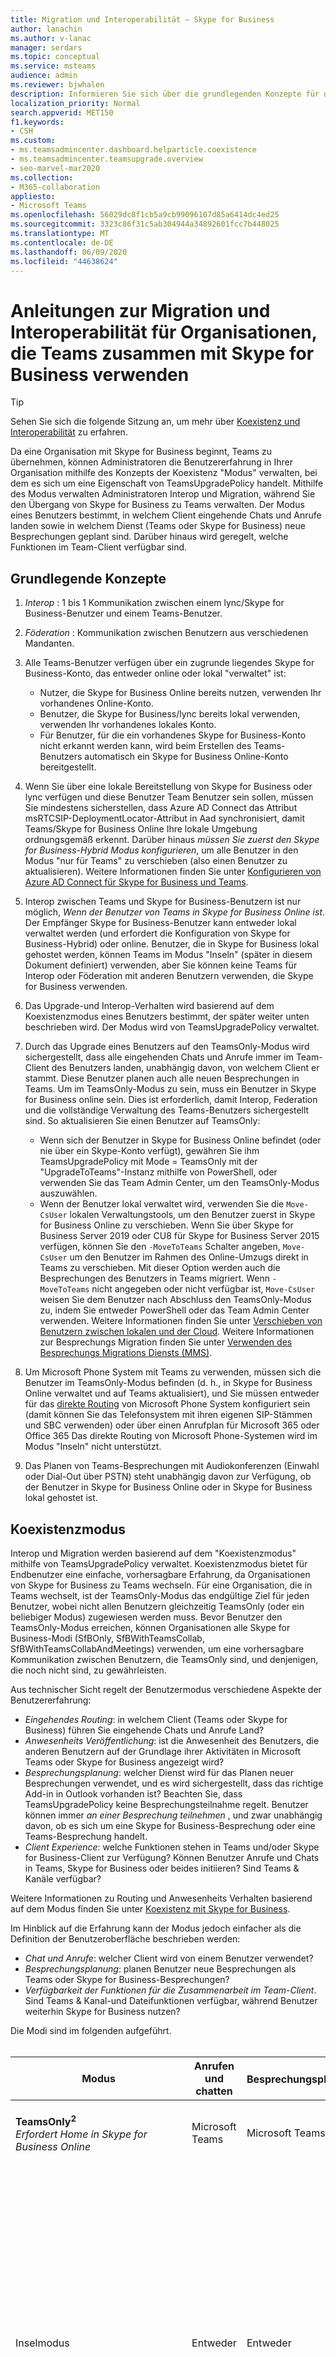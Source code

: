 ```yaml
---
title: Migration und Interoperabilität – Skype for Business
author: lanachin
ms.author: v-lanac
manager: serdars
ms.topic: conceptual
ms.service: msteams
audience: admin
ms.reviewer: bjwhalen
description: Informieren Sie sich über die grundlegenden Konzepte für die Verwaltung des Umstiegs Ihrer Organisation in Teams von Skype for Business.
localization_priority: Normal
search.appverid: MET150
f1.keywords:
- CSH
ms.custom:
- ms.teamsadmincenter.dashboard.helparticle.coexistence
- ms.teamsadmincenter.teamsupgrade.overview
- seo-marvel-mar2020
ms.collection:
- M365-collaboration
appliesto:
- Microsoft Teams
ms.openlocfilehash: 56029dc8f1cb5a9cb99096107d85a6414dc4ed25
ms.sourcegitcommit: 3323c86f31c5ab304944a34892601fcc7b448025
ms.translationtype: MT
ms.contentlocale: de-DE
ms.lasthandoff: 06/09/2020
ms.locfileid: "44638624"
---
```

# <a name="migration-and-interoperability-guidance-for-organizations-using-teams-together-with-skype-for-business"></a>Anleitungen zur Migration und Interoperabilität für Organisationen, die Teams zusammen mit Skype for Business verwenden

> [!Tip] 
> Sehen Sie sich die folgende Sitzung an, um mehr über [Koexistenz und Interoperabilität](https://aka.ms/teams-upgrade-coexistence-interop) zu erfahren.

Da eine Organisation mit Skype for Business beginnt, Teams zu übernehmen, können Administratoren die Benutzererfahrung in Ihrer Organisation mithilfe des Konzepts der Koexistenz "Modus" verwalten, bei dem es sich um eine Eigenschaft von TeamsUpgradePolicy handelt. Mithilfe des Modus verwalten Administratoren Interop und Migration, während Sie den Übergang von Skype for Business zu Teams verwalten.  Der Modus eines Benutzers bestimmt, in welchem Client eingehende Chats und Anrufe landen sowie in welchem Dienst (Teams oder Skype for Business) neue Besprechungen geplant sind. Darüber hinaus wird geregelt, welche Funktionen im Team-Client verfügbar sind. 


## <a name="fundamental-concepts"></a>Grundlegende Konzepte

1.  *Interop* : 1 bis 1 Kommunikation zwischen einem lync/Skype for Business-Benutzer und einem Teams-Benutzer.

2.  *Föderation* : Kommunikation zwischen Benutzern aus verschiedenen Mandanten.

3.  Alle Teams-Benutzer verfügen über ein zugrunde liegendes Skype for Business-Konto, das entweder online oder lokal "verwaltet" ist:
    - Nutzer, die Skype for Business Online bereits nutzen, verwenden Ihr vorhandenes Online-Konto.
    - Benutzer, die Skype for Business/lync bereits lokal verwenden, verwenden Ihr vorhandenes lokales Konto.
    - Für Benutzer, für die ein vorhandenes Skype for Business-Konto nicht erkannt werden kann, wird beim Erstellen des Teams-Benutzers automatisch ein Skype for Business Online-Konto bereitgestellt.

4.  Wenn Sie über eine lokale Bereitstellung von Skype for Business oder lync verfügen und diese Benutzer Team Benutzer sein sollen, müssen Sie mindestens sicherstellen, dass Azure AD Connect das Attribut msRTCSIP-DeploymentLocator-Attribut in Aad synchronisiert, damit Teams/Skype for Business Online Ihre lokale Umgebung ordnungsgemäß erkennt. Darüber hinaus *müssen Sie zuerst den Skype for Business-Hybrid Modus konfigurieren*, um alle Benutzer in den Modus "nur für Teams" zu verschieben (also einen Benutzer zu aktualisieren). Weitere Informationen finden Sie unter [Konfigurieren von Azure AD Connect für Skype for Business und Teams](https://docs.microsoft.com/SkypeForBusiness/hybrid/configure-azure-ad-connect).

5.  Interop zwischen Teams und Skype for Business-Benutzern ist nur möglich, *Wenn der Benutzer von Teams in Skype for Business Online ist*. Der Empfänger Skype for Business-Benutzer kann entweder lokal verwaltet werden (und erfordert die Konfiguration von Skype for Business-Hybrid) oder online. Benutzer, die in Skype for Business lokal gehostet werden, können Teams im Modus "Inseln" (später in diesem Dokument definiert) verwenden, aber Sie können keine Teams für Interop oder Föderation mit anderen Benutzern verwenden, die Skype for Business verwenden.  

6.    Das Upgrade-und Interop-Verhalten wird basierend auf dem Koexistenzmodus eines Benutzers bestimmt, der später weiter unten beschrieben wird. Der Modus wird von TeamsUpgradePolicy verwaltet. 

7.  Durch das Upgrade eines Benutzers auf den TeamsOnly-Modus wird sichergestellt, dass alle eingehenden Chats und Anrufe immer im Team-Client des Benutzers landen, unabhängig davon, von welchem Client er stammt. Diese Benutzer planen auch alle neuen Besprechungen in Teams. Um im TeamsOnly-Modus zu sein, muss ein Benutzer in Skype for Business online sein. Dies ist erforderlich, damit Interop, Federation und die vollständige Verwaltung des Teams-Benutzers sichergestellt sind. So aktualisieren Sie einen Benutzer auf TeamsOnly:
    - Wenn sich der Benutzer in Skype for Business Online befindet (oder nie über ein Skype-Konto verfügt), gewähren Sie ihm TeamsUpgradePolicy mit Mode = TeamsOnly mit der "UpgradeToTeams"-Instanz mithilfe von PowerShell, oder verwenden Sie das Team Admin Center, um den TeamsOnly-Modus auszuwählen.
    - Wenn der Benutzer lokal verwaltet wird, verwenden Sie die `Move-CsUser` lokalen Verwaltungstools, um den Benutzer zuerst in Skype for Business Online zu verschieben.  Wenn Sie über Skype for Business Server 2019 oder CU8 für Skype for Business Server 2015 verfügen, können Sie den `-MoveToTeams` Schalter angeben, `Move-CsUser` um den Benutzer im Rahmen des Online-Umzugs direkt in Teams zu verschieben. Mit dieser Option werden auch die Besprechungen des Benutzers in Teams migriert. Wenn `-MoveToTeams` nicht angegeben oder nicht verfügbar ist, `Move-CsUser` weisen Sie dem Benutzer nach Abschluss den TeamsOnly-Modus zu, indem Sie entweder PowerShell oder das Team Admin Center verwenden. Weitere Informationen finden Sie unter [Verschieben von Benutzern zwischen lokalen und der Cloud](https://docs.microsoft.com/skypeforbusiness/hybrid/move-users-between-on-premises-and-cloud).  Weitere Informationen zur Besprechungs Migration finden Sie unter [Verwenden des Besprechungs Migrations Diensts (MMS)](https://docs.microsoft.com/skypeforbusiness/audio-conferencing-in-office-365/setting-up-the-meeting-migration-service-mms).

8.    Um Microsoft Phone System mit Teams zu verwenden, müssen sich die Benutzer im TeamsOnly-Modus befinden (d. h., in Skype for Business Online verwaltet und auf Teams aktualisiert), und Sie müssen entweder für das [direkte Routing](https://techcommunity.microsoft.com/t5/Microsoft-Teams-Blog/Direct-Routing-is-now-Generally-Available/ba-p/210359#M1277) von Microsoft Phone System konfiguriert sein (damit können Sie das Telefonsystem mit ihren eigenen SIP-Stämmen und SBC verwenden) oder über einen Anrufplan für Microsoft 365 oder Office 365 Das direkte Routing von Microsoft Phone-Systemen wird im Modus "Inseln" nicht unterstützt.    

9.  Das Planen von Teams-Besprechungen mit Audiokonferenzen (Einwahl oder Dial-Out über PSTN) steht unabhängig davon zur Verfügung, ob der Benutzer in Skype for Business Online oder in Skype for Business lokal gehostet ist. 


## <a name="coexistence-modes"></a>Koexistenzmodus

Interop und Migration werden basierend auf dem "Koexistenzmodus" mithilfe von TeamsUpgradePolicy verwaltet. Koexistenzmodus bietet für Endbenutzer eine einfache, vorhersagbare Erfahrung, da Organisationen von Skype for Business zu Teams wechseln. Für eine Organisation, die in Teams wechselt, ist der TeamsOnly-Modus das endgültige Ziel für jeden Benutzer, wobei nicht allen Benutzern gleichzeitig TeamsOnly (oder ein beliebiger Modus) zugewiesen werden muss. Bevor Benutzer den TeamsOnly-Modus erreichen, können Organisationen alle Skype for Business-Modi (SfBOnly, SfBWithTeamsCollab, SfBWithTeamsCollabAndMeetings) verwenden, um eine vorhersagbare Kommunikation zwischen Benutzern, die TeamsOnly sind, und denjenigen, die noch nicht sind, zu gewährleisten.


Aus technischer Sicht regelt der Benutzermodus verschiedene Aspekte der Benutzererfahrung:

- *Eingehendes Routing*: in welchem Client (Teams oder Skype for Business) führen Sie eingehende Chats und Anrufe Land? 
- *Anwesenheits Veröffentlichung*: ist die Anwesenheit des Benutzers, die anderen Benutzern auf der Grundlage ihrer Aktivitäten in Microsoft Teams oder Skype for Business angezeigt wird? 
- *Besprechungsplanung*: welcher Dienst wird für das Planen neuer Besprechungen verwendet, und es wird sichergestellt, dass das richtige Add-in in Outlook vorhanden ist? Beachten Sie, dass TeamsUpgradePolicy keine Besprechungsteilnahme regelt. Benutzer können immer *an einer Besprechung teilnehmen* , und zwar unabhängig davon, ob es sich um eine Skype for Business-Besprechung oder eine Teams-Besprechung handelt.
- *Client Experience*: welche Funktionen stehen in Teams und/oder Skype for Business-Client zur Verfügung? Können Benutzer Anrufe und Chats in Teams, Skype for Business oder beides initiieren? Sind Teams & Kanäle verfügbar?  

Weitere Informationen zu Routing und Anwesenheits Verhalten basierend auf dem Modus finden Sie unter [Koexistenz mit Skype for Business](https://docs.microsoft.com/MicrosoftTeams/coexistence-chat-calls-presence).

Im Hinblick auf die Erfahrung kann der Modus jedoch einfacher als die Definition der Benutzeroberfläche beschrieben werden:
- *Chat und Anrufe*: welcher Client wird von einem Benutzer verwendet?
- *Besprechungsplanung*: planen Benutzer neue Besprechungen als Teams oder Skype for Business-Besprechungen?
- *Verfügbarkeit der Funktionen für die Zusammenarbeit im Team-Client*. Sind Teams & Kanal-und Dateifunktionen verfügbar, während Benutzer weiterhin Skype for Business nutzen?

Die Modi sind im folgenden aufgeführt.
</br>
</br>

|Modus|Anrufen und chatten|Besprechungsplanung<sup>1</sup>|Teams & Kanäle|Anwendungsfall|
|---|---|---|---|---|
|**TeamsOnly<sup>2</sup>**</br>*Erfordert Home in Skype for Business Online*|Microsoft Teams|Microsoft Teams|Ja|Der endgültige Zustand des Upgrades. Auch die Standardeinstellung für neue Mandanten.|
|Inselmodus|Entweder|Entweder|Ja|Standardkonfiguration. Ermöglicht einem einzelnen Benutzer die Auswertung beider Clients nebeneinander. Chats und Anrufe können in einem der beiden Clients erfolgen, sodass Benutzer stets beide Clients ausführen müssen. Um eine verwirrende oder rückläufige Skype for Business-Erfahrung zu vermeiden, werden externe (Verbund-) Kommunikationen, PSTN-Sprachdienste und Sprachanwendungen, Office-Integration und verschiedene andere Integrationen weiterhin von Skype for Business gehandhabt.|
|SfBWithTeamsCollabAndMeetings<sup>2</sup>|Skype for Business|Teams|Ja|"Besprechungen zuerst". In erster Linie für lokale Organisationen, um von den Funktionen der Teambesprechung zu profitieren, wenn Sie noch nicht bereit sind, Anrufe in die Cloud zu verschieben.|
|SfBWithTeamsCollab|Skype for Business|Skype for Business|Ja|Alternativer Ausgangspunkt für komplexe Organisationen, die eine strengere administrative Steuerung benötigen.|
|SfBOnly|Skype for Business|Skype for Business|No<sup>3</sup>|Spezielles Szenario für Organisationen mit strengen Anforderungen im Hinblick auf die Datensteuerung. Teams wird nur für die Teilnahme an Besprechungen verwendet, die von anderen Personen geplant wurden.|
||||||

</br>
</br>

**Notizen**

<sup>1</sup> die Möglichkeit, an einer vorhandenen Besprechung teilzunehmen (unabhängig davon, ob Sie in Teams oder in Skype for Business geplant ist), wird nicht vom Modus geregelt. Standardmäßig können Benutzer immer an einer Besprechung teilnehmen, zu der Sie eingeladen wurden.

<sup>2</sup> Wenn Sie einem einzelnen Benutzer entweder TeamsOnly oder SfbWithTeamsCollabAndMeetings zuweisen, werden alle vorhandenen Skype for Business-Besprechungen, die dieser Benutzer für die Zukunft geplant hat, in Teams-Besprechungen umgewandelt. Falls gewünscht, können Sie diese Besprechungen als Skype for Business-Besprechungen belassen, indem Sie entweder angeben, ob Sie `-MigrateMeetingsToTeams $false` TeamsUpgradePolicy gewähren möchten, oder indem Sie das Kontrollkästchen im Team-Administratorportal deaktivieren.   Beachten Sie, dass die Möglichkeit, Besprechungen von Skype for Business in Teams umzuwandeln, nicht verfügbar ist, wenn TeamsUpgradePolicy auf Mandantenebene gewährt wird. 

<sup>3</sup> zurzeit hat Teams nicht die Möglichkeit, die Funktionen Teams und Kanäle zu deaktivieren, sodass dies für jetzt aktiviert bleibt.



## <a name="teamsupgradepolicy-managing-migration-and-co-existence"></a>TeamsUpgradePolicy: Verwalten von Migration und Koexistenz

TeamsUpgradePolicy macht zwei wichtige Eigenschaften verfügbar: Mode und NotifySfbUsers. 
</br>
</br>

|Parameter|Typ|Zulässige Werte</br>(standardmäßig in Kursivschrift)|Beschreibung|
|---|---|---|---|
|Modus|Enumerationswert|*Inselmodus*</br>TeamsOnly</br>SfBOnly</br>SfBWithTeamsCollab</br>SfBWithTeamsCollabAndMeetings|Gibt den Modus an, in dem der Client ausgeführt werden soll.|
|NotifySfbUsers|Boolescher Wert|*Falsch* oder wahr|Gibt an, ob ein Banner im Skype for Business-Client angezeigt wird, in dem der Benutzer informiert wird, dass Teams in Kürze Skype for Business ersetzen werden. Dies kann nicht wahr sein, wenn Mode = TeamsOnly.|
|||||

Teams stellt alle relevanten Instanzen von TeamsUpgradePolicy über integrierte, schreibgeschützte Richtlinien bereit. Daher stehen nur Get-und Grant-Cmdlets zur Verfügung. Die integrierten Instanzen sind im folgenden aufgeführt.
</br>
</br>

|Identität |Modus|NotifySfbUsers|
|---|---|---|
|Inselmodus|Inselmodus|Falsch|
|IslandsWithNotify|Inselmodus|Wahr|
|SfBOnly|SfBOnly|Falsch|
|SfBOnlyWithNotify|SfBOnly|Wahr|
|SfBWithTeamsCollab|SfBWithTeamsCollab|Falsch|
|SfBWithTeamsCollabWithNotify|SfBWithTeamsCollab|Wahr|
|SfBWithTeamsCollabAndMeetings|SfBWithTeamsCollabAndMeetings|Falsch|
|SfBWithTeamsCollabAndMeetingsWithNotify|SfBWithTeamsCollabAndMeetings|Wahr|
|UpgradeToTeams|TeamsOnly|Falsch|
|Global</br>*Standard*|Inselmodus|Falsch|
||||

Diese Richtlinieninstanzen können entweder einzelnen Benutzern oder auf Mandantenebene gewährt werden. Beispiel:
- Wenn Sie einen Benutzer ($SipAddress) auf Teams aktualisieren möchten, gewähren Sie die "UpgradeToTeams"-Instanz:</br>
`Grant-CsTeamsUpgradePolicy -PolicyName UpgradeToTeams -Identity $SipAddress`
- Um den gesamten Mandanten zu aktualisieren, lassen Sie den Parameter Identity aus dem Befehl Grant aus:</br>
`Grant-CsTeamsUpgradePolicy -PolicyName UpgradeToTeams`


## <a name="federation-considerations"></a>Überlegungen zu Föderationen

Föderation von Teams zu einem anderen Benutzer unter Verwendung von Skype for Business setzt voraus, dass der Benutzer von Teams in Skype for Business Online ist.

TeamsUpgradePolicy steuert das Routing für eingehende Federated-Chats und-Anrufe. Das Verhalten des Verbund Routings ist identisch mit den Szenarien für denselben Mandanten, *mit Ausnahme des Modus "Inseln"*.  Wenn sich die Empfänger im Inseln-Modus befinden: 
- Chats und Anrufe, die von Teams initiiert werden, landen im SFB, wenn sich der Empfänger in einem *Federated-Mandanten*befindet.
- Chats und Anrufe, die von Teams initiiert werden, landen in Teams, wenn sich der Empfänger im *gleichen Mandanten*befindet.
- Chats und Anrufe, die vom SFB initiiert werden, landen immer in Skype for Business.

Weitere Informationen finden Sie unter [Koexistenz mit Skype for Business](https://docs.microsoft.com/MicrosoftTeams/coexistence-chat-calls-presence).

## <a name="the-teams-client-user-experience-when-using-sfb-modes"></a>Benutzerfreundlichkeit des Teams-Clients bei Verwendung der SFB-Modi
Wenn sich ein Nutzer in einem der Skype for Business-Modi (SfBOnly, SfBWithTeamsCollab, SfBWithTeamsCollabAndMeetings) befindet, werden alle eingehenden Chats und Anrufe an den Skype for Business-Client des Benutzers weitergeleitet. Um die Verwirrung des Endbenutzers zu vermeiden und die ordnungsgemäße Weiterleitung zu gewährleisten, werden Anruf-und Chatfunktionen im Teams-Client automatisch deaktiviert, wenn sich ein Benutzer in einem der Skype for Business-Modi befindet. Ebenso wird die Terminplanung in Teams automatisch deaktiviert, wenn sich Benutzer im SfBOnly-oder SfBWithTeamsCollab-Modus befinden, und automatisch aktiviert, wenn sich ein Benutzer im SfBWithTeamsCollabAndMeetings-Modus befindet. Ausführliche Informationen finden Sie unter [Teams-Clientumgebung und Konformität mit Koexistenzmodus](https://docs.microsoft.com/MicrosoftTeams/teams-client-experience-and-conformance-to-coexistence-modes).

> [!Note] 
> - Vor der Bereitstellung der automatischen Erzwingung von Teams und Kanälen Verhalten sich der SfbOnly-und der SfBWithTeamsCollab-Modus identisch.


## <a name="detailed-mode-descriptions"></a>Beschreibungen des detaillierten Modus
</br>
</br>

|Modus|Erklärung|
|---|---|
|**Inselmodus**</br>Standard|Ein Benutzer führt sowohl Skype for Business als auch Teams nebeneinander aus. Dieser Nutzer:</br><ul><li>Kann Chats und VoIP-Anrufe in Skype for Business-oder Microsoft Teams-Client initiieren. Hinweis: Benutzer mit Skype for Business, die sich lokal vernetzen, können unabhängig vom Modus des Empfängers nicht aus Teams initiieren, um einen anderen Skype for Business-Benutzer zu erreichen.<li>Empfängt Chats & VoIP-Anrufe, die in Skype for Business von einem anderen Nutzer in seinem Skype for Business-Client initiiert wurden.<li>Empfängt Chats & VoIP-Anrufe, die in Teams von einem anderen Benutzer in seinem Team-Client initiiert wurden, wenn Sie sich im *gleichen Mandanten*befinden.<li>Empfängt Chats & VoIP-Anrufe, die in Teams von einem anderen Benutzer in Ihrem Skype for Business-Client initiiert wurden, wenn Sie sich in einem *Federated*-Mandanten befinden. <li>Hat die PSTN-Funktionalität wie nachstehend beschrieben:<ul><li>Wenn der Benutzer in Skype for Business lokal beheimatet ist und Enterprise-VoIP hat, werden PSTN-Anrufe immer in Skype for Business initiiert und empfangen.<li>Wenn sich der Benutzer in Skype for Business Online befindet und über ein Microsoft Phone System verfügt, initiiert und empfängt der Benutzer immer PSTN-Anrufe in Skype for Business:<ul><li>Dies geschieht unabhängig davon, ob der Benutzer über einen Microsoft-Anrufplan verfügt oder eine Verbindung mit dem PSTN-Netzwerk über eine Skype for Business Cloud Connector Edition oder eine lokale Bereitstellung von Skype for Business Server (Hybrid-VoIP) herstellt.<li>**Hinweis: Microsoft Teams Phone System Direct Routing wird im Modus "Inseln" nicht unterstützt.**</ul></ul><li>Empfängt Microsoft-Anrufwarteschlangen und automatische Telefonzentralen-Anrufe in Skype for Business:<ul><li>Telefonnummern, die den Anrufwarteschlangen und automatischen Telefonzentralen zugewiesen sind, **können nicht** im Modus "Inseln" Direktes Routing Nummern von Microsoft Teams sein.</ul></ul><li>Sie können Besprechungen in Teams oder Skype for Business planen (und beide Plug-ins werden standardmäßig angezeigt).<li>Kann an einer Skype for Business-oder Teams-Besprechung teilnehmen die Besprechung wird im jeweiligen Client geöffnet.</ul>|
|**SfBOnly**|Ein Benutzer führt nur Skype for Business aus. Dieser Nutzer:</br><ul><li>Kann Chats und Anrufe nur über Skype for Business initiieren.<li>Empfängt alle Chats/Anrufe in Ihrem Skype for Business-Client, unabhängig davon, wo Sie initiiert wurden, es sei denn, der Initiator ist ein Team Nutzer, in dem Skype for Business lokal gehostet wird. * <li> Kann nur Skype for Business-Besprechungen planen, kann aber an Skype for Business-oder </br> \* Teams-Besprechungen teilnehmen.* Die Verwendung des Modus "Inseln" mit lokalen Benutzern wird in Verbindung mit anderen Benutzern im SfBOnly-Modus nicht empfohlen. Wenn ein Benutzer von Teams, in dem Skype for Business lokal gehostet wird, einen Anruf oder einen Chat mit einem SfBOnly-Nutzer initiiert, ist der SfBOnly-Nutzer nicht erreichbar und erhält eine verpasste Chat-/Anruf-e-Mail. *|
|**SfBWithTeamsCollab**|Ein Benutzer führt sowohl Skype for Business als auch Teams nebeneinander aus. Dieser Nutzer:</br><ul><li>Hat die Funktionalität eines Benutzers im SfBOnly-Modus.<li>Hat Teams nur für Gruppenzusammenarbeit (Kanäle) aktiviert; Chat/Anruf-und Besprechungsplanung sind deaktiviert.</ul>|
|**SfBWithTeamsCollab </br> AndMeetings**|Ein Benutzer führt sowohl Skype for Business als auch Teams nebeneinander aus. Dieser Nutzer:<ul><li>Hat die Chat-und Anruffunktion des Benutzers im SfBOnly-Modus.<li>Verfügt über Teams, die für die Gruppenzusammenarbeit aktiviert sind (Kanäle – umfasst Kanal Unterhaltungen); Chat und Anrufe sind deaktiviert.<li>Kann nur Teambesprechungen planen, kann aber an Skype for Business-oder Teams-Besprechungen teilnehmen.</ul>|
|**TeamsOnly**</br>(erfordert SFB Online-Startseite)|Ein Benutzer führt nur Teams aus. Dieser Nutzer:<ul><li>Empfängt alle Chats und Anrufe in Ihrem Teams-Client, unabhängig davon, wo Sie initiiert wurden.<li>Kann Chats und Anrufe nur von Teams aus initiieren.<li>Sie können Besprechungen nur in Teams planen, aber Sie können an Skype for Business-oder Teams-Besprechungen teilnehmen.<li>Skype for Business-IP-Telefone weiterhin nutzen können.<br><br>*Die Verwendung des TeamsOnly-Modus in Kombination mit anderen Benutzern im Modus "Inseln" wird erst empfohlen, wenn die Einführung von Teams gesättigt ist, d. h. alle Benutzer im Modus "Inseln" aktiv die Teams und Skype for Business-Clients verwenden und überwachen. Wenn ein TeamsOnly-Benutzer einen Anruf oder Chat mit einem Nutzer der Inselgruppe initiiert, landet dieser Anruf oder Chat im Team-Client der Inseln des Benutzers. Wenn der Benutzer der Inseln keine Teams verwendet oder überwacht, wird dieser Benutzer als offline angezeigt und ist vom TeamsOnly-Benutzer nicht erreichbar.*</ul> |
|||




## <a name="related-topics"></a>Verwandte Themen

[Koexistenz mit Skype for Business](https://docs.microsoft.com/microsoftteams/coexistence-chat-calls-presence)

[Führt Kundenerfahrung und Konformität mit Koexistenzmodi zusammen](https://docs.microsoft.com/MicrosoftTeams/teams-client-experience-and-conformance-to-coexistence-modes)

[Get-CsTeamsUpgradePolicy](https://docs.microsoft.com/powershell/module/skype/get-csteamsupgradepolicy?view=skype-ps)

[Grant-CsTeamsUpgradePolicy](https://docs.microsoft.com/powershell/module/skype/grant-csteamsupgradepolicy?view=skype-ps)

[Get-CsTeamsUpgradeConfiguration](https://docs.microsoft.com/powershell/module/skype/get-csteamsupgradeconfiguration?view=skype-ps)

[Set-CsTeamsUpgradeConfiguration](https://docs.microsoft.com/powershell/module/skype/set-csteamsupgradeconfiguration?view=skype-ps)

[Verwenden des Besprechungs Migrations Diensts (MMS)](https://docs.microsoft.com/skypeforbusiness/audio-conferencing-in-office-365/setting-up-the-meeting-migration-service-mms)
